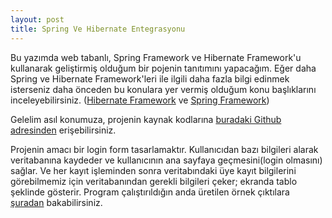 ```yaml
---
layout: post
title: Spring Ve Hibernate Entegrasyonu
---
```

   Bu yazımda web tabanlı, Spring Framework ve Hibernate Framework'u kullanarak geliştirmiş olduğum bir pojenin tanıtımını yapacağım. 
Eğer daha Spring ve Hibernate Framework'leri ile ilgili daha fazla bilgi edinmek isterseniz daha önceden bu konulara yer vermiş olduğum konu başlıklarını inceleyebilirsiniz. 
(<a href="http://symtkn.github.io/106/hibernate-overview/">Hibernate Framework</a> ve <a href="http://symtkn.github.io/106/spring-overview/">Spring Framework</a>)<br>

  Gelelim asıl konumuza, projenin kaynak kodlarına <a href="https://github.com/symtkn/J2EE/tree/master/FrameworkApplications" target="_blank"> buradaki Github adresinden</a> erişebilirsiniz.<br>

   Projenin amacı bir login form tasarlamaktır. Kullanıcıdan bazı bilgileri alarak veritabanına kaydeder ve kullanıcının ana sayfaya geçmesini(login olmasını) sağlar. Ve her kayıt işleminden sonra veritabındaki üye kayıt bilgilerini görebilmemiz için veritabanından gerekli bilgileri çeker; ekranda tablo şeklinde gösterir.
  Program çalıştırıldığın anda üretilen örnek çıktılara <a href="https://github.com/symtkn/J2EE/issues/1" target="_blank">şuradan</a> bakabilirsiniz.
